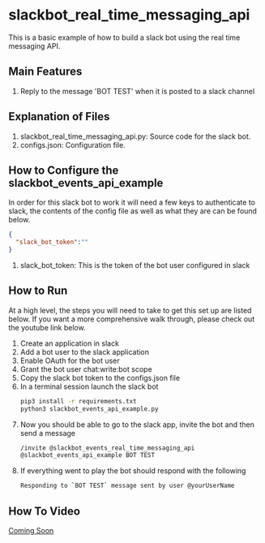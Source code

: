 # slackbot_real_time_messaging_api
This is a basic example of how to build a slack bot using the real time messaging API.

## Main Features
1. Reply to the message 'BOT TEST' when it is posted to a slack channel  

## Explanation of Files
1. slackbot_real_time_messaging_api.py: Source code for the slack bot.
2. configs.json: Configuration file.  

## How to Configure the slackbot_events_api_example
In order for this slack bot to work it will need a few keys to authenticate to slack, the contents of the config file as well as what they are can be found below. 
```json
{
  "slack_bot_token":""
}
```

1. slack_bot_token: This is the token of the bot user configured in slack

## How to Run
At a high level, the steps you will need to take to get this set up are listed below. If you want a more comprehensive walk through, please check out the youtube link below. 

1. Create an application in slack
2. Add a bot user to the slack application
3. Enable OAuth for the bot user
4. Grant the bot user chat:write:bot scope
7. Copy the slack bot token to the configs.json file 
8. In a terminal session launch the slack bot
    ```bash
    pip3 install -r requirements.txt
    python3 slackbot_events_api_example.py
    ```
10. Now you should be able to go to the slack app, invite the bot and then send a message
    ```bash
    /invite @slackbot_events_real_time_messaging_api
    @slackbot_events_api_example BOT TEST
    ```
11. If everything went to play the bot should respond with the following
    ```bash
    Responding to `BOT TEST` message sent by user @yourUserName
    ```
## How To Video
[Coming Soon](https://www.youtube.com/watch?v=KiBsVeT-Kqg&t=1s)
